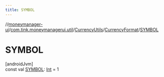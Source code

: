 ```yaml
---
title: SYMBOL
---
```

//[moneymanager-ui](../../../../index.html)/[com.tink.moneymanagerui.util](../../index.html)/[CurrencyUtils](../index.html)/[CurrencyFormat](index.html)/[SYMBOL](-s-y-m-b-o-l.html)



# SYMBOL



[androidJvm]\
const val [SYMBOL](-s-y-m-b-o-l.html): [Int](https://kotlinlang.org/api/latest/jvm/stdlib/kotlin/-int/index.html) = 1




